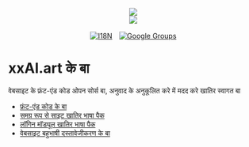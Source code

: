 <p align="center"><a href="https://xxai.art"><img src="https://cdn.jsdelivr.net/gh/xxai-art/doc/logo.svg"/></a><br/><a href="https://xxai.art"><img src="https://cdn.jsdelivr.net/gh/xxai-art/doc/xxai.svg"/></a></p><p align="center"><a href="https://github.com/xxai-art/doc#readme"><img alt="I18N" src="https://cdn.jsdelivr.net/gh/wactax/img/t.svg"/></a>　<a href="https://groups.google.com/u/0/g/xxai-art"><img alt="Google Groups" src="https://cdn.jsdelivr.net/gh/wactax/img/g-groups.svg"/></a></p>

# xxAI.art के बा

वेबसाइट के फ्रंट-एंड कोड ओपन सोर्स बा, अनुवाद के अनुकूलित करे में मदद करे खातिर स्वागत बा

* [फ्रंट-एंड कोड के बा](https://github.com/xxai-art/web)
* [समग्र रूप से साइट खातिर भाषा पैक](https://github.com/xxai-art/web/tree/main/i18n)
* [लॉगिन मॉड्यूल खातिर भाषा पैक](https://github.com/wacpkg/user/tree/main/ui.i18n)
* [वेबसाइट बहुभाषी दस्तावेजीकरण के बा](https://github.com/xxai-doc)
